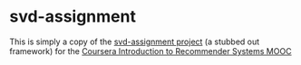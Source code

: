 # svd-assignment

This is simply a copy of the [svd-assignment project](https://d396qusza40orc.cloudfront.net/recsys%2Fcode%2Fsvd-assignment.zip) (a stubbed out framework) for the [Coursera Introduction to Recommender Systems MOOC](https://class.coursera.org/recsys-001/class/index)
